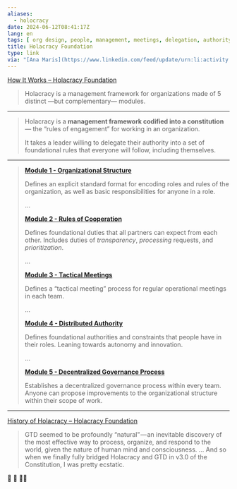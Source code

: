 ```yaml
---
aliases:
  - holocracy
date: 2024-06-12T08:41:17Z
lang: en
tags: [ org design, people, management, meetings, delegation, authority, decentralisation ]
title: Holacracy Foundation
type: link
via: "[Ana Maris](https://www.linkedin.com/feed/update/urn:li:activity:7206535767165251585?commentUrn=urn%3Ali%3Acomment%3A%28activity%3A7206535767165251585%2C7206565479635656704%29&dashCommentUrn=urn%3Ali%3Afsd_comment%3A%287206565479635656704%2Curn%3Ali%3Aactivity%3A7206535767165251585%29)"
---
```


[How It Works – Holacracy Foundation](https://www.holacracy.org/how-it-works/)

> Holacracy is a management framework for organizations made of 5 distinct —but complementary— modules.

---

> Holacracy is a **management framework codified into a constitution** — the “rules of engagement” for working in an organization.
>
> It takes a leader willing to delegate their authority into a set of foundational rules that everyone will follow, including themselves.

---

> [**Module 1 - Organizational Structure**](https://www.holacracy.org/how-it-works/organizational-structure/)
>
> Defines an explicit standard format for encoding roles and rules of the organization, as well as basic responsibilities for anyone in a role.
>
> …
>
> [**Module 2 - Rules of Cooperation**](https://www.holacracy.org/how-it-works/rules-of-cooperation/)
>
> Defines foundational duties that all partners can expect from each other. Includes duties of *transparency*, *processing* requests, and *prioritization*.
>
> …
>
> [**Module 3 - Tactical Meetings**](https://www.holacracy.org/how-it-works/tactical-meetings/)
>
> Defines a “tactical meeting” process for regular operational meetings in each team.
>
> …
>
> [**Module 4 - Distributed Authority**](https://www.holacracy.org/how-it-works/distributed-authority/)
>
> Defines foundational authorities and constraints that people have in their roles. Leaning towards autonomy and innovation.
>
> …
>
> [**Module 5 - Decentralized Governance Process**](https://www.holacracy.org/how-it-works/governance-process/)
>
> Establishes a decentralized governance process within every team. Anyone can propose improvements to the organizational structure within their scope of work.

---

[History of Holacracy – Holacracy Foundation](https://www.holacracy.org/blog/history-of-holacracy/)

> GTD seemed to be profoundly “natural” — an inevitable discovery of the most effective way to process, organize, and respond to the world, given the nature of human mind and consciousness. … And so when we finally fully bridged Holacracy and GTD in v3.0 of the Constitution, I was pretty ecstatic.

🤨 🫤 🤦‍♂️
